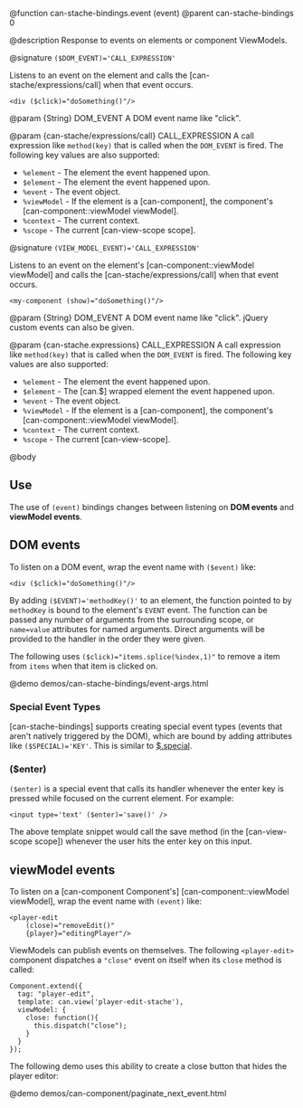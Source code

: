 @function can-stache-bindings.event \(event\)
@parent can-stache-bindings 0

@description Response to events on elements or component ViewModels.

@signature `($DOM_EVENT)='CALL_EXPRESSION'`

Listens to an event on the element and calls the [can-stache/expressions/call] when that event occurs.

```
<div ($click)="doSomething()"/>
```

@param {String} DOM_EVENT A DOM event name like "click".

@param {can-stache/expressions/call} CALL_EXPRESSION A call expression like `method(key)` that is called when the `DOM_EVENT` is fired. The following key values are also supported:

 - `%element` - The element the event happened upon.
 - `$element` - The element the event happened upon.
 - `%event` - The event object.
 - `%viewModel` - If the element is a [can-component], the component's [can-component::viewModel viewModel].
 - `%context` - The current context.
 - `%scope` - The current [can-view-scope scope].

@signature `(VIEW_MODEL_EVENT)='CALL_EXPRESSION'`

Listens to an event on the element's [can-component::viewModel viewModel] and calls the [can-stache/expressions/call] when that event occurs.

```
<my-component (show)="doSomething()"/>
```

@param {String} DOM_EVENT A DOM event name like "click". jQuery custom events can also
be given. 

@param {can-stache.expressions} CALL_EXPRESSION A call expression like `method(key)` that is called when the `DOM_EVENT` 
is fired. The following key values are also supported:

 - `%element` - The element the event happened upon.
 - `$element` - The [can.$] wrapped element the event happened upon.
 - `%event` - The event object.
 - `%viewModel` - If the element is a [can-component], the component's [can-component::viewModel viewModel].
 - `%context` - The current context.
 - `%scope` - The current [can-view-scope].


@body

## Use

The use of `(event)` bindings changes between listening on __DOM events__ and __viewModel events__.

## DOM events

To listen on a DOM event, wrap the event name with `($event)` like:

```
<div ($click)="doSomething()"/>
```

By adding `($EVENT)='methodKey()'` to an element, the function pointed to
by `methodKey` is bound to the element's `EVENT` event. The function can be
passed any number of arguments from the surrounding scope, or `name=value`
attributes for named arguments. Direct arguments will be provided to the
handler in the order they were given.

The following uses `($click)="items.splice(%index,1)"` to remove a
item from `items` when that item is clicked on.

@demo demos/can-stache-bindings/event-args.html

### Special Event Types

[can-stache-bindings] supports creating special event types 
(events that aren't natively triggered by the DOM), which are 
bound by adding attributes like `($SPECIAL)='KEY'`. This is 
similar to [$.special](http://benalman.com/news/2010/03/jquery-special-events/).

### ($enter)

`($enter)` is a special event that calls its handler whenever the enter 
key is pressed while focused on the current element. For example: 

	<input type='text' ($enter)='save()' />

The above template snippet would call the save method 
(in the [can-view-scope scope]) whenever 
the user hits the enter key on this input.

## viewModel events

To listen on a [can-component Component's] [can-component::viewModel viewModel], wrap the event name with `(event)` like:

```
<player-edit 
  	(close)="removeEdit()" 
  	{player}="editingPlayer"/>
```

ViewModels can publish events on themselves. The following `<player-edit>` component
 dispatches a `"close"` event on itself when its `close` method is called:

```
Component.extend({
  tag: "player-edit",
  template: can.view('player-edit-stache'),
  viewModel: {
    close: function(){
      this.dispatch("close");
    }
  }
});
```

The following demo uses this ability to create a close button that 
hides the player editor:

@demo demos/can-component/paginate_next_event.html
